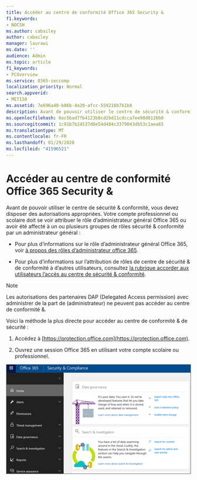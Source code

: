 ```yaml
---
title: Accéder au centre de conformité Office 365 Security &
f1.keywords:
- NOCSH
ms.author: cabailey
author: cabailey
manager: laurawi
ms.date: ''
audience: Admin
ms.topic: article
f1_keywords:
- PCOverview
ms.service: O365-seccomp
localization_priority: Normal
search.appverid:
- MET150
ms.assetid: 7e696a40-b86b-4a20-afcc-559218b7b1b8
description: Avant de pouvoir utiliser le centre de sécurité & conformité, vous devez disposer des autorisations appropriées. Votre compte professionnel ou scolaire doit se voir attribuer le rôle d’administrateur général Office 365 ou avoir été affecté à un ou plusieurs groupes de rôles Security & Compliance Center par un administrateur général.
ms.openlocfilehash: 0ac56ad7fb4123b8cd2bd11cdcca7ee90d8126b0
ms.sourcegitcommit: 1c91b7b24537d0e54d484c3379043db53c1aea65
ms.translationtype: MT
ms.contentlocale: fr-FR
ms.lasthandoff: 01/29/2020
ms.locfileid: "41596521"
---
```

# <a name="go-to-the-office-365-security--compliance-center"></a>Accéder au centre de conformité Office 365 Security &

Avant de pouvoir utiliser le centre de sécurité & conformité, vous devez disposer des autorisations appropriées. Votre compte professionnel ou scolaire doit se voir attribuer le rôle d’administrateur général Office 365 ou avoir été affecté à un ou plusieurs groupes de rôles sécurité & conformité par un administrateur général :
  
- Pour plus d’informations sur le rôle d’administrateur général Office 365, voir [à propos des rôles d’administrateur office 365](https://support.office.com/article/da585eea-f576-4f55-a1e0-87090b6aaa9d). 

- Pour plus d’informations sur l’attribution de rôles de centre de sécurité & de conformité à d’autres utilisateurs, consultez [la rubrique accorder aux utilisateurs l’accès au centre de sécurité & conformité](../security/office-365-security/grant-access-to-the-security-and-compliance-center.md).

> [!NOTE]
> Les autorisations des partenaires DAP (Delegated Access permission) avec administrer de la part de (administrateur) ne peuvent pas accéder au centre de conformité &.

Voici la méthode la plus directe pour accéder au centre de conformité & de sécurité :
  
1. Accédez à [https://protection.office.com](https://protection.office.com).

2. Ouvrez une session Office 365 en utilisant votre compte scolaire ou professionnel.

![Page d’accueil du centre de sécurité & conformité Office 365](media/f1d35324-ac44-4f59-96a7-b11767b43201.png)
